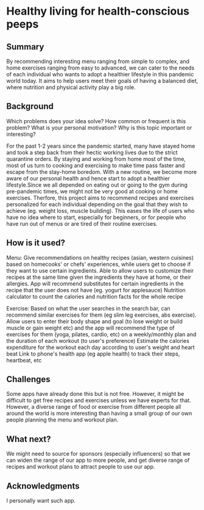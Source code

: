 <!-- This is the markdown template for the final project of the Building AI course, 
created by Reaktor Innovations and University of Helsinki. 
Copy the template, paste it to your GitHub README and edit! -->

# Healthy living for health-conscious peeps

## Summary

By recommending interesting menu ranging from simple to complex, and home exercises ranging from easy to advanced, we can cater to the needs of each individual who wants to adopt a healthier lifestyle in this pandemic world today. It aims to help users meet their goals of having a balanced diet, where nutrition and physical activity play a big role. 


## Background

Which problems does your idea solve? How common or frequent is this problem? What is your personal motivation? Why is this topic important or interesting?

For the past 1-2 years since the pandemic started, many have stayed home and took a step back from their hectic working lives due to the strict quarantine orders. By staying and working from home most of the time, most of us turn to cooking and exercising to make time pass faster and escape from the stay-home boredom. With a new routine, we become more aware of our personal health and hence start to adopt a healthier lifestyle.Since we all depended on eating out or going to the gym during pre-pandemic times, we might not be very good at cooking or home exercises. Therfore, this project aims to recommend recipes and exercises personalized for each individual depending on the goal that they wish to achieve (eg. weight loss, muscle building). This eases the life of users who have no idea where to start, especially for beginners, or for people who have run out of menus or are tired of their routine exercises. 


## How is it used?
Menu:
Give recommendations on healthy recipes (asian, western cuisines) based on homecooks' or chefs' experiences, while users get to choose if they want to use certain ingredients.
Able to allow users to customize their recipes at the same time given the ingredients they have at home, or their allergies.
App will recommend substitutes for certain ingredients in the recipe that the user does not have (eg. yogurt for applesauce)
Nutrition calculator to count the calories and nutrition facts for the whole recipe

Exercise:
Based on what the user searches in the search bar, can recommend similar exercises for them (eg slim leg exercises, abs exercise).
Allow users to enter their body shape and goal (to lose weight or build muscle or gain weight etc) and the app will recommend the type of exercises for them (yoga, pilates, cardio, etc) on a weekly/monthly plan and the duration of each workout (to user's preference)
Estimate the calories expenditure for the workout each day according to user's weight and heart beat
Link to phone's health app (eg apple health) to track their steps, heartbeat, etc 

## Challenges
Some apps have already done this but is not free. However, it might be difficult to get free recipes and exercises unless we have experts for that. However, a diverse range of food or exercise from different people all around the world is more interesting than having a small group of our own people planning the menu and workout plan. 

## What next?
We might need to source for sponsors (especially influencers) so that we can widen the range of our app to more people, and get diverse range of recipes and workout plans to attract people to use our app. 


## Acknowledgments
I personally want such app.
